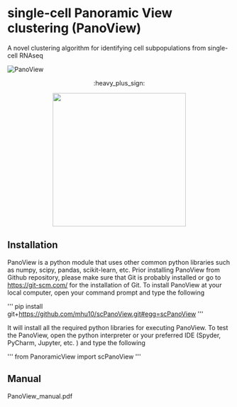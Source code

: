 # single-cell Panoramic View clustering (PanoView) #
A novel clustering algorithm for identifying cell subpopulations from single-cell RNAseq


![PanoView](https://github.com/mhu10/scPanoView/blob/master/PanoView.jpg)
<p align="center">
  :heavy_plus_sign:

<p align="center">
  <img width="300" height="300" src="https://github.com/mhu10/scPanoView/blob/master/OLMC.gif">
</p>


## Installation ##
PanoView is a python module that uses other common python libraries such as numpy, scipy, pandas, scikit-learn, etc. Prior installing PanoView from Github repository, please make sure that Git is probably installed or go to https://git-scm.com/  for the installation of Git.
To install PanoView at your local computer, open your command prompt and type the following

'''
pip install git+https://github.com/mhu10/scPanoView.git#egg=scPanoView
'''

It will install all the required python libraries for executing PanoView. To test the PanoView, open the python interpreter or your preferred IDE (Spyder, PyCharm, Jupyter, etc. ) and type the following

'''
from PanoramicView import scPanoView
'''


## Manual ##

PanoView_manual.pdf
